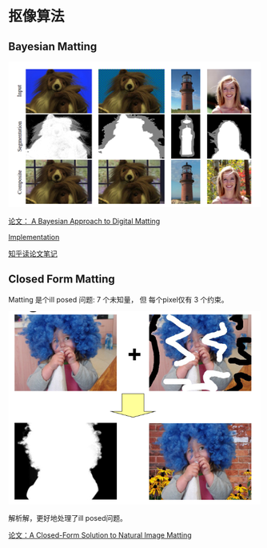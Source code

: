 # 抠像算法

## Bayesian Matting

![alt text](images/image-84.png)

[论文： A Bayesian Approach to Digital Matting](https://grail.cs.washington.edu/projects/digital-matting/image-matting/)

[Implementation](https://people.csail.mit.edu/mrub/bayesmat/index.html)

[知乎读论文笔记](https://zhuanlan.zhihu.com/p/458797699)

## Closed Form Matting

Matting 是个ill posed 问题: 7 个未知量， 但 每个pixel仅有 3 个约束。

![alt text](images/image-88.png)

解析解，更好地处理了ill posed问题。

[论文：A Closed-Form Solution to Natural Image Matting](https://ieeexplore.ieee.org/stamp/stamp.jsp?tp=&arnumber=4359322)